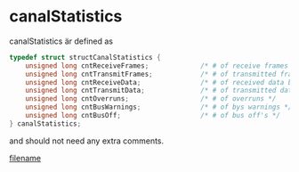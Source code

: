 # canalStatistics

canalStatistics är defined as

```c
typedef struct structCanalStatistics {
    unsigned long cntReceiveFrames;             /* # of receive frames */
    unsigned long cntTransmitFrames;            /* # of transmitted frames */
    unsigned long cntReceiveData;               /* # of received data bytes */
    unsigned long cntTransmitData;              /* # of transmitted data bytes */
    unsigned long cntOverruns;                  /* # of overruns */
    unsigned long cntBusWarnings;               /* # of bys warnings */
    unsigned long cntBusOff;                    /* # of bus off's */
} canalStatistics;
```

and should not need any extra comments.

[filename](./bottom_copyright.md ':include')